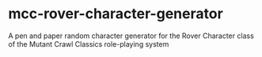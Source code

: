 # mcc-rover-character-generator
A pen and paper random character generator for the Rover Character class of the Mutant Crawl Classics role-playing system
